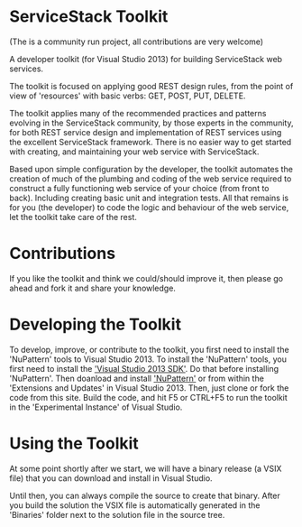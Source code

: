 ServiceStack Toolkit
===================

(The is a community run project, all contributions are very welcome)

A developer toolkit (for Visual Studio 2013) for building ServiceStack web services.

The toolkit is focused on applying good REST design rules, from the point of view of 'resources' with basic verbs: GET, POST, PUT, DELETE. 

The toolkit applies many of the recommended practices and patterns evolving in the ServiceStack community, by those experts in the community, for both REST service design and implementation of REST services using the excellent ServiceStack framework. There is no easier way to get started with creating, and maintaining your web service with ServiceStack.

Based upon simple configuration by the developer, the toolkit automates the creation of much of the plumbing and coding of the web service required to construct a fully functioning web service of your choice (from front to back). Including creating basic unit and integration tests. All that remains is for you (the developer) to code the logic and behaviour of the web service, let the toolkit take care of the rest.

# Contributions
If you like the toolkit and think we could/should improve it, then please go ahead and fork it and share your knowledge.

# Developing the Toolkit
To develop, improve, or contribute to the toolkit, you first need to install the 'NuPattern' tools to Visual Studio 2013. To install the 'NuPattern' tools, you first need to install the ['Visual Studio 2013 SDK'](http://www.microsoft.com/en-nz/download/details.aspx?id=40758). Do that before installing 'NuPattern'. Then doanload and install ['NuPattern'](http://nupattern.org) or from within the 'Extensions and Updates' in Visual Studio 2013.
Then, just clone or fork the code from this site. Build the code, and hit F5 or CTRL+F5 to run the toolkit in the 'Experimental Instance' of Visual Studio. 

# Using the Toolkit
At some point shortly after we start, we will have a binary release (a VSIX file) that you can download and install in Visual Studio. 

Until then, you can always compile the source to create that binary.
After you build the solution the VSIX file is automatically generated in the 'Binaries' folder next to the solution file in the source tree.
